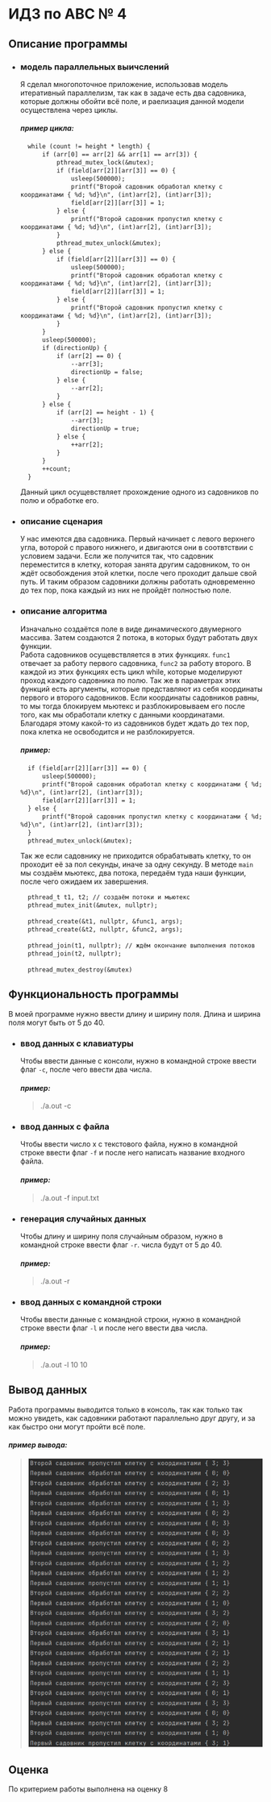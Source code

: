# ИДЗ по АВС № 4
## **Описание программы**
- ### **модель параллельных выичслений**
  Я сделал многопоточное приложение, использовав модель итеративный параллелизм, так как в задаче есть два садовника, которые должны обойти всё поле, и раелизация данной модели осуществлена через циклы.

  #### *пример цикла:*
  ```
    while (count != height * length) {
        if (arr[0] == arr[2] && arr[1] == arr[3]) {
            pthread_mutex_lock(&mutex);
            if (field[arr[2]][arr[3]] == 0) {
                usleep(500000);
                printf("Второй садовник обработал клетку с координатами { %d; %d}\n", (int)arr[2], (int)arr[3]);
                field[arr[2]][arr[3]] = 1;
            } else {
                printf("Второй садовник пропустил клетку с координатами { %d; %d}\n", (int)arr[2], (int)arr[3]);
            }
            pthread_mutex_unlock(&mutex);
        } else {
            if (field[arr[2]][arr[3]] == 0) {
                usleep(500000);
                printf("Второй садовник обработал клетку с координатами { %d; %d}\n", (int)arr[2], (int)arr[3]);
                field[arr[2]][arr[3]] = 1;
            } else {
                printf("Второй садовник пропустил клетку с координатами { %d; %d}\n", (int)arr[2], (int)arr[3]);
            }
        }
        usleep(500000);
        if (directionUp) {
            if (arr[2] == 0) {
                --arr[3];
                directionUp = false;
            } else {
                --arr[2];
            }
        } else {
            if (arr[2] == height - 1) {
                --arr[3];
                directionUp = true;
            } else {
                ++arr[2];
            }
        }
        ++count;
    }
  ```
  Данный цикл осущевствляет прохождение одного из садовников по полю и обработке его.  
- ### **описание сценария** 
  У нас имеются два садовника. Первый начинает с левого верхнего угла, воторой с правого нижнего, и двигаются они в соотвтствии с условием задачи. Если же получится так, что садовник переместится в клетку, которая занята другим садовником, то он ждёт освобождения этой клетки, после чего проходит дальше свой путь. И таким образом садовники должны работать одновременно до тех пор, пока каждый из них не пройдёт полностью поле.
- ### **описание алгоритма** 
  Изначально создаётся поле в виде динамического двумерного массива. Затем создаются 2 потока, в которых будут работать двух функции.<br>
  Работа садовников осущевствляется в этих функциях. `func1` отвечает за работу первого садовника, `func2` за работу второго. В каждой из этих функциях есть цикл while, которые моделируют проход каждого садовника по полю. Так же в параметрах этих функций есть аргументы, которые представляют из себя координаты первого и второго садовников. Если координаты садовников равны, то мы тогда блокируем мьютекс и разблокировываем его после того, как мы обработали клетку с данными координатами. Благодаря этому какой-то из садовников будет ждать до тех пор, пока клетка не освободится и не разблокируется.
  #### *пример:*
  ```
    if (field[arr[2]][arr[3]] == 0) {
        usleep(500000);
        printf("Второй садовник обработал клетку с координатами { %d; %d}\n", (int)arr[2], (int)arr[3]);
        field[arr[2]][arr[3]] = 1;
    } else {
        printf("Второй садовник пропустил клетку с координатами { %d; %d}\n", (int)arr[2], (int)arr[3]);
    }
    pthread_mutex_unlock(&mutex);
  ```
  Так же если садовнику не приходится обрабатывать клетку, то он проходит её за пол секунды, иначе за одну секунду. В методе `main` мы создаём мьютекс, два потока, передаём туда наши функции, после чего ожидаем их завершения.
  ```
    pthread_t t1, t2; // создаём потоки и мьютекс
    pthread_mutex_init(&mutex, nullptr);
  
    pthread_create(&t1, nullptr, &func1, args);
    pthread_create(&t2, nullptr, &func2, args);

    pthread_join(t1, nullptr); // ждём окончание выполнения потоков
    pthread_join(t2, nullptr);
                            
    pthread_mutex_destroy(&mutex)  
  ```


## **Функциональность программы**
В моей программе нужно ввести длину и ширину поля. Длина и ширина поля могут быть от 5 до 40.
- ### **ввод данных с клавиатуры**
  Чтобы ввести данные с консоли, нужно в командной строке ввести флаг `-c`, после чего ввести два числа. 
  
  #### *пример:*
  > ./a.out -c

- ### **ввод данных с файла**
  Чтобы ввести число x с текстового файла, нужно в командной строке ввести флаг `-f` и после него написать название входного файла.
  
  #### *пример:*
  > ./a.out -f input.txt

- ### **генерация случайных данных**
  Чтобы длину и ширину поля случайным образом, нужно в командной строке ввести флаг `-r`. числа будут от 5 до 40.

  #### *пример:*
  > ./a.out -r

- ### **ввод данных с командной строки**
  Чтобы ввести данные с командной строки, нужно в командной строке ввести флаг `-l` и после него ввести два числа. 

  #### *пример:*
  > ./a.out -l 10 10

## **Вывод данных**  
  Работа программы выводится только в консоль, так как только так можно увидеть, как садовники работают параллельно друг другу, и за как быстро они могут пройти всё поле.
  #### *пример вывода:*
  > ![im5](images/test.png)

## **Оценка**
  По критерием работы выполнена на оценку 8